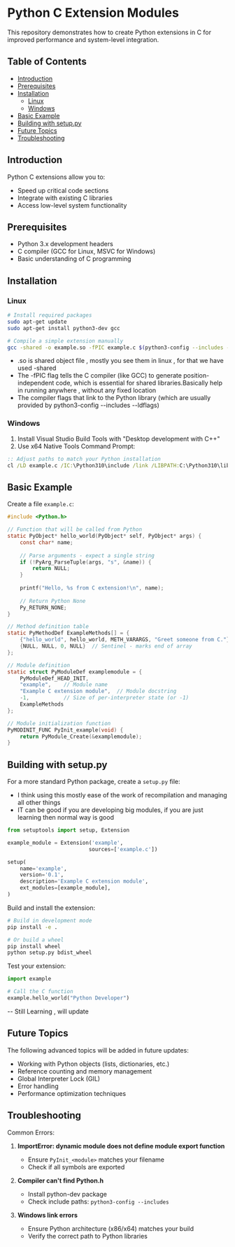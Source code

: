 # Python C Extension Modules

This repository demonstrates how to create Python extensions in C for improved performance and system-level integration.

## Table of Contents
- [Introduction](#introduction)
- [Prerequisites](#prerequisites)
- [Installation](#installation)
  - [Linux](#linux)
  - [Windows](#windows)
- [Basic Example](#basic-example)
- [Building with setup.py](#building-with-setuppy)
- [Future Topics](#future-topics)
- [Troubleshooting](#troubleshooting)

## Introduction
Python C extensions allow you to:
- Speed up critical code sections
- Integrate with existing C libraries
- Access low-level system functionality

## Prerequisites
- Python 3.x development headers
- C compiler (GCC for Linux, MSVC for Windows)
- Basic understanding of C programming

## Installation

### Linux
```bash
# Install required packages
sudo apt-get update
sudo apt-get install python3-dev gcc

# Compile a simple extension manually
gcc -shared -o example.so -fPIC example.c $(python3-config --includes --ldflags)
```
- .so is  shared object file , mostly you see them in linux  , for that we have used -shared
- The -fPIC flag tells the C compiler (like GCC) to generate position-independent code, which is essential for shared libraries.Basically help in running anywhere , without any fixed location
- The compiler flags that link to the Python library (which are usually provided by python3-config --includes --ldflags)
  
### Windows
1. Install Visual Studio Build Tools with "Desktop development with C++"
2. Use x64 Native Tools Command Prompt:
```cmd
:: Adjust paths to match your Python installation
cl /LD example.c /IC:\Python310\include /link /LIBPATH:C:\Python310\libs python310.lib
```

## Basic Example

Create a file `example.c`:
```c
#include <Python.h>

// Function that will be called from Python
static PyObject* hello_world(PyObject* self, PyObject* args) {
    const char* name;
    
    // Parse arguments - expect a single string
    if (!PyArg_ParseTuple(args, "s", &name)) {
        return NULL;
    }
    
    printf("Hello, %s from C extension!\n", name);
    
    // Return Python None
    Py_RETURN_NONE;
}

// Method definition table
static PyMethodDef ExampleMethods[] = {
    {"hello_world", hello_world, METH_VARARGS, "Greet someone from C."},
    {NULL, NULL, 0, NULL}  // Sentinel - marks end of array
};

// Module definition
static struct PyModuleDef examplemodule = {
    PyModuleDef_HEAD_INIT,
    "example",    // Module name
    "Example C extension module",  // Module docstring
    -1,           // Size of per-interpreter state (or -1)
    ExampleMethods
};

// Module initialization function
PyMODINIT_FUNC PyInit_example(void) {
    return PyModule_Create(&examplemodule);
}
```

## Building with setup.py

For a more standard Python package, create a `setup.py` file:
- I think  using this  mostly ease of the work of recompilation and managing all other things
- IT can be good if  you are developing big modules, if you are just learning then normal way is good

```python
from setuptools import setup, Extension

example_module = Extension('example',
                          sources=['example.c'])

setup(
    name='example',
    version='0.1',
    description='Example C extension module',
    ext_modules=[example_module],
)
```

Build and install the extension:

```bash
# Build in development mode
pip install -e .

# Or build a wheel
pip install wheel
python setup.py bdist_wheel
```

Test your extension:

```python
import example

# Call the C function
example.hello_world("Python Developer")
```
-- Still Learning , will update 

## Future Topics
The following advanced topics will be added in future updates:
- Working with Python objects (lists, dictionaries, etc.)
- Reference counting and memory management
- Global Interpreter Lock (GIL)
- Error handling
- Performance optimization techniques

## Troubleshooting

Common Errors:
1. **ImportError: dynamic module does not define module export function**
   * Ensure `PyInit_<module>` matches your filename
   * Check if all symbols are exported

2. **Compiler can't find Python.h**
   * Install python-dev package
   * Check include paths: `python3-config --includes`

3. **Windows link errors**
   * Ensure Python architecture (x86/x64) matches your build
   * Verify the correct path to Python libraries
